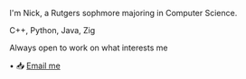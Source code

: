 
I'm Nick, a Rutgers sophmore majoring in Computer Science.

C++, Python, Java, Zig

Always open to work on what interests me

• 📥 [Email me](mailto:nickk@tuta.com)

<!--
**05/05** is a ✨ _special_ ✨ repository because its `README.md` (this file) appears on your GitHub profile.

Here are some ideas to get you started:

- 🔭 I’m currently working on ...
- 🌱 I’m currently learning ...
- 👯 I’m looking to collaborate on ...
- 🤔 I’m looking for help with ...
- 💬 Ask me about ...
- 📫 How to reach me: ...
- 😄 Pronouns: ...
- ⚡ Fun fact: ...
-->
